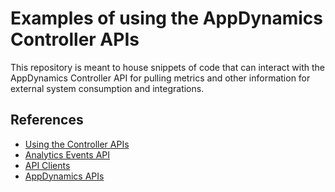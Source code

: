 # Examples of using the AppDynamics Controller APIs

This repository is meant to house snippets of code that can interact with the AppDynamics Controller API for pulling metrics and other information for external system consumption and integrations.

## References
- [Using the Controller APIs](https://docs.appdynamics.com/display/PRO45/Using+the+Controller+APIs)
- [Analytics Events API](https://docs.appdynamics.com/display/PRO45/Analytics+Events+API)
- [API Clients](https://docs.appdynamics.com/display/PRO45/API+Clients)
- [AppDynamics APIs](https://docs.appdynamics.com/display/PRO45/AppDynamics+APIs)
